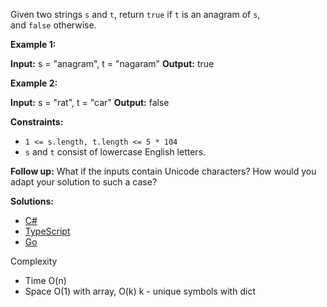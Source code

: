 Given two strings `s` and `t`, return `true` if `t` is an anagram of `s`, and `false` otherwise.

**Example 1:**

**Input:** s = "anagram", t = "nagaram"
**Output:** true

**Example 2:**

**Input:** s = "rat", t = "car"
**Output:** false

**Constraints:**

- `1 <= s.length, t.length <= 5 * 104`
- `s` and `t` consist of lowercase English letters.

**Follow up:** What if the inputs contain Unicode characters? How would you adapt your solution to such a case?

 **Solutions:**

 - [C#](/hashmap/valid-anagram/valid-anagram.cs)
 - [TypeScript](/hashmap/valid-anagram/valid-anagram.ts)
 - [Go](/hashmap/valid-anagram/valid-anagram.go)

Complexity
- Time O(n)
- Space O(1) with array, O(k) k - unique symbols with dict